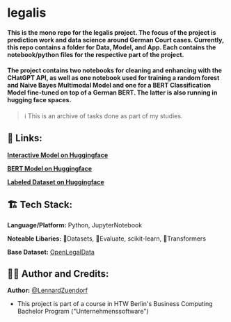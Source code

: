 # legalis
#### This is the mono repo for the legalis project. The focus of the project is prediction work and data science around German Court cases. Currently, this repo contains a folder for Data, Model, and App. Each contains the notebook/python files for the respective part of the project.

#### The project contains two notebooks for cleaning and enhancing with the CHatGPT API, as well as one notebook used for training a random forest and Naive Bayes Multimodal Model and one for a BERT Classification Model fine-tuned on top of a German BERT. The latter is also running in hugging face spaces.

> ℹ️
> This is an archive of tasks done as part of my studies.

## 🔗 Links:

**[Interactive Model on Huggingface](https://huggingface.co/spaces/LennardZuendorf/legalis)**

**[BERT Model on Huggingface](https://huggingface.co/LennardZuendorf/legalis-BERT)**

**[Labeled Dataset on Huggingface](https://huggingface.co/datasets/LennardZuendorf/legalis)**

## 🏗️ Tech Stack:

**Language/Platform:** Python, JupyterNotebook

**Noteable Libaries:** 🤗Datasets, 🤗Evaluate, scikit-learn, 🤗Transformers

**Base Dataset:** [OpenLegalData](https://huggingface.co/datasets/LennardZuendorf/openlegaldata-bulk-data)

## 👨‍💻 Author and Credits:

**Author:** [@LennardZuendorf](https://github.com/LennardZuendorf)

- This project is part of a course in HTW Berlin's Business Computing Bachelor Program ("Unternehmenssoftware")
